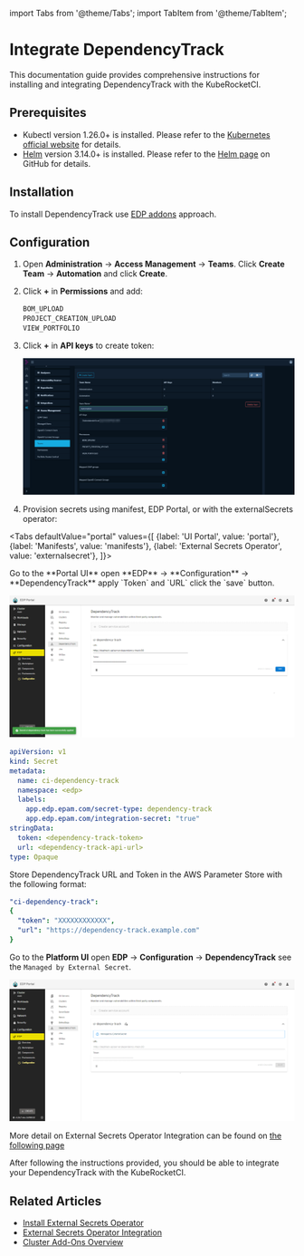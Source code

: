 import Tabs from '@theme/Tabs';
import TabItem from '@theme/TabItem';

# Integrate DependencyTrack

This documentation guide provides comprehensive instructions for installing and integrating DependencyTrack with the KubeRocketCI.

## Prerequisites

* Kubectl version 1.26.0+ is installed. Please refer to the [Kubernetes official website](https://kubernetes.io/releases/download/) for details.
* [Helm](https://helm.sh) version 3.14.0+ is installed. Please refer to the [Helm page](https://github.com/helm/helm/releases) on GitHub for details.

## Installation

To install DependencyTrack use [EDP addons](../add-ons-overview.md) approach.

## Configuration

1. Open **Administration** -> **Access Management** -> **Teams**. Click **Create Team** -> **Automation** and click **Create**.

2. Click **+** in **Permissions** and add:

    ```bash
    BOM_UPLOAD
    PROJECT_CREATION_UPLOAD
    VIEW_PORTFOLIO
    ```

3. Click **+** in **API keys** to create token:

    ![DependencyTrack settings](../../assets/operator-guide/dependency-track-token.png "DependencyTrack settings")

4. Provision secrets using manifest, EDP Portal, or with the externalSecrets operator:

<Tabs
  defaultValue="portal"
  values={[
    {label: 'UI Portal', value: 'portal'},
    {label: 'Manifests', value: 'manifests'},
    {label: 'External Secrets Operator', value: 'externalsecret'},
  ]}>

  <TabItem value="portal">
  Go to the **Portal UI** open **EDP** -> **Configuration** -> **DependencyTrack** apply `Token` and `URL` click the `save` button.

  ![DependencyTrack update manual secret](../../assets/operator-guide/dependency-track-secret.png "DependencyTrack update manual secret")
  </TabItem>

  <TabItem value="manifests">

  ```yaml
  apiVersion: v1
  kind: Secret
  metadata:
    name: ci-dependency-track
    namespace: <edp>
    labels:
      app.edp.epam.com/secret-type: dependency-track
      app.edp.epam.com/integration-secret: "true"
  stringData:
    token: <dependency-track-token>
    url: <dependency-track-api-url>
  type: Opaque
  ```

  </TabItem>

  <TabItem value="externalsecret">
  Store DependencyTrack URL and Token in the AWS Parameter Store with the following format:

  ```yaml
  "ci-dependency-track":
  {
    "token": "XXXXXXXXXXXX",
    "url": "https://dependency-track.example.com"
  }
  ```

  Go to the **Platform UI** open **EDP** -> **Configuration** -> **DependencyTrack** see the `Managed by External Secret`.

  ![DependencyTrack managed by external secret operator](../../assets/operator-guide/dependency-track-external-secret.png "DependencyTrack managed by external secret operator")

  More detail on External Secrets Operator Integration can be found on [the following page](../secrets-management/external-secrets-operator-integration.md)
  </TabItem>

</Tabs>

After following the instructions provided, you should be able to integrate your DependencyTrack with the KubeRocketCI.

## Related Articles

* [Install External Secrets Operator](../secrets-management/install-external-secrets-operator.md)
* [External Secrets Operator Integration](../secrets-management/external-secrets-operator-integration.md)
* [Cluster Add-Ons Overview](../add-ons-overview.md)
